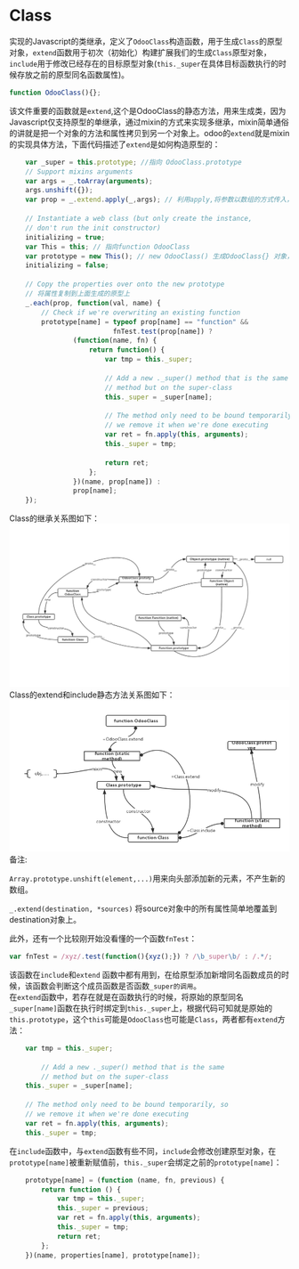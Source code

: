 # Class

实现的Javascript的类继承，定义了`OdooClass`构造函数，用于生成`Class`的原型对象，`extend`函数用于初次（初始化）构建扩展我们的生成`Class`原型对象，`include`用于修改已经存在的目标原型对象\(`this._super`在具体目标函数执行的时候存放之前的原型同名函数属性\)。

```js
function OdooClass(){};
```

该文件重要的函数就是`extend`,这个是OdooClass的静态方法，用来生成类，因为Javascript仅支持原型的单继承，通过mixin的方式来实现多继承，mixin简单通俗的讲就是把一个对象的方法和属性拷贝到另一个对象上。odoo的`extend`就是mixin的实现具体方法，下面代码描述了`extend`是如何构造原型的：

```js
    var _super = this.prototype; //指向 OdooClass.prototype
    // Support mixins arguments
    var args = _.toArray(arguments);
    args.unshift({});
    var prop = _.extend.apply(_,args); // 利用apply,将参数以数组的方式传入，无需关心参数的个数

    // Instantiate a web class (but only create the instance,
    // don't run the init constructor)
    initializing = true;
    var This = this; // 指向function OdooClass
    var prototype = new This(); // new OdooClass() 生成OdooClass{} 对象，作为function Class的原型
    initializing = false;

    // Copy the properties over onto the new prototype
    // 将属性复制到上面生成的原型上
    _.each(prop, function(val, name) {
        // Check if we're overwriting an existing function
        prototype[name] = typeof prop[name] == "function" &&
                          fnTest.test(prop[name]) ?
                (function(name, fn) {
                    return function() {
                        var tmp = this._super;

                        // Add a new ._super() method that is the same
                        // method but on the super-class
                        this._super = _super[name];

                        // The method only need to be bound temporarily, so
                        // we remove it when we're done executing
                        var ret = fn.apply(this, arguments);
                        this._super = tmp;

                        return ret;
                    };
                })(name, prop[name]) :
                prop[name];
    });
```

Class的继承关系图如下：  
![](/assets/class.jpg)  
Class的extend和include静态方法关系图如下：  
![](/assets/class_extend_include.jpg)  
备注:

`Array.prototype.unshift(element,...)`用来向头部添加新的元素，不产生新的数组。

`_.extend(destination, *sources)` 将source对象中的所有属性简单地覆盖到destination对象上。

此外，还有一个比较刚开始没看懂的一个函数`fnTest`：

```js
var fnTest = /xyz/.test(function(){xyz();}) ? /\b_super\b/ : /.*/;
```

该函数在`include`和`extend` 函数中都有用到，在给原型添加新增同名函数成员的时候，该函数会判断这个成员函数是否函数`_super的调用`。  
在`extend`函数中，若存在就是在函数执行的时候，将原始的原型同名`_super[name]`函数在执行时绑定到`this._super`上，根据代码可知就是原始的`this.prototype`，这个`this`可能是`OdooClass`也可能是`Class`，两者都有`extend`方法：

```js
    var tmp = this._super;

        // Add a new ._super() method that is the same
        // method but on the super-class
    this._super = _super[name];

    // The method only need to be bound temporarily, so
    // we remove it when we're done executing
    var ret = fn.apply(this, arguments);
    this._super = tmp;
```

在`include`函数中，与`extend`函数有些不同，`include`会修改创建原型对象，在`prototype[name]`被重新赋值前，`this._super`会绑定之前的`prototype[name]`：

```js
    prototype[name] = (function (name, fn, previous) {
        return function () {
            var tmp = this._super;
            this._super = previous;
            var ret = fn.apply(this, arguments);
            this._super = tmp;
            return ret;
        };
    })(name, properties[name], prototype[name]);
```




